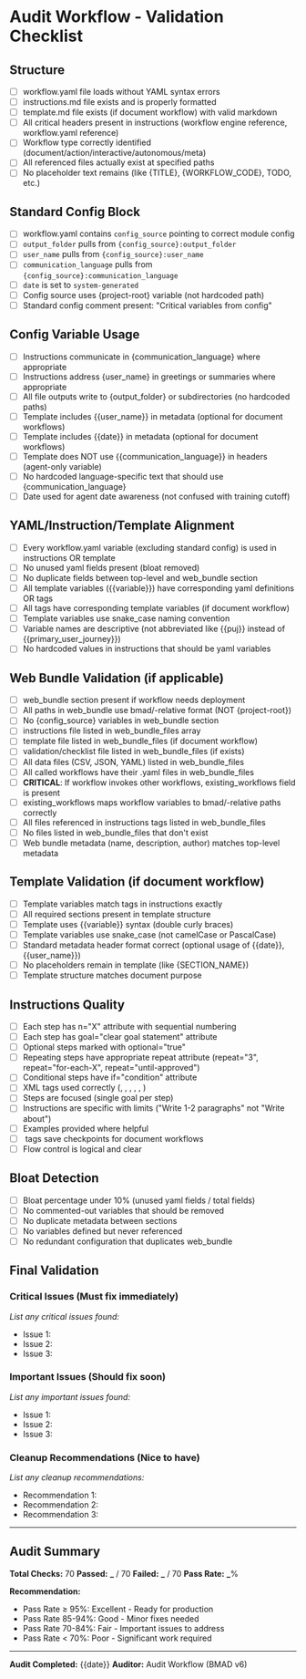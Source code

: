 # Audit Workflow - Validation Checklist

## Structure

- [ ] workflow.yaml file loads without YAML syntax errors
- [ ] instructions.md file exists and is properly formatted
- [ ] template.md file exists (if document workflow) with valid markdown
- [ ] All critical headers present in instructions (workflow engine reference, workflow.yaml reference)
- [ ] Workflow type correctly identified (document/action/interactive/autonomous/meta)
- [ ] All referenced files actually exist at specified paths
- [ ] No placeholder text remains (like {TITLE}, {WORKFLOW_CODE}, TODO, etc.)

## Standard Config Block

- [ ] workflow.yaml contains `config_source` pointing to correct module config
- [ ] `output_folder` pulls from `{config_source}:output_folder`
- [ ] `user_name` pulls from `{config_source}:user_name`
- [ ] `communication_language` pulls from `{config_source}:communication_language`
- [ ] `date` is set to `system-generated`
- [ ] Config source uses {project-root} variable (not hardcoded path)
- [ ] Standard config comment present: "Critical variables from config"

## Config Variable Usage

- [ ] Instructions communicate in {communication_language} where appropriate
- [ ] Instructions address {user_name} in greetings or summaries where appropriate
- [ ] All file outputs write to {output_folder} or subdirectories (no hardcoded paths)
- [ ] Template includes {{user_name}} in metadata (optional for document workflows)
- [ ] Template includes {{date}} in metadata (optional for document workflows)
- [ ] Template does NOT use {{communication_language}} in headers (agent-only variable)
- [ ] No hardcoded language-specific text that should use {communication_language}
- [ ] Date used for agent date awareness (not confused with training cutoff)

## YAML/Instruction/Template Alignment

- [ ] Every workflow.yaml variable (excluding standard config) is used in instructions OR template
- [ ] No unused yaml fields present (bloat removed)
- [ ] No duplicate fields between top-level and web_bundle section
- [ ] All template variables ({{variable}}) have corresponding yaml definitions OR <template-output> tags
- [ ] All <template-output> tags have corresponding template variables (if document workflow)
- [ ] Template variables use snake_case naming convention
- [ ] Variable names are descriptive (not abbreviated like {{puj}} instead of {{primary_user_journey}})
- [ ] No hardcoded values in instructions that should be yaml variables

## Web Bundle Validation (if applicable)

- [ ] web_bundle section present if workflow needs deployment
- [ ] All paths in web_bundle use bmad/-relative format (NOT {project-root})
- [ ] No {config_source} variables in web_bundle section
- [ ] instructions file listed in web_bundle_files array
- [ ] template file listed in web_bundle_files (if document workflow)
- [ ] validation/checklist file listed in web_bundle_files (if exists)
- [ ] All data files (CSV, JSON, YAML) listed in web_bundle_files
- [ ] All <invoke-workflow> called workflows have their .yaml files in web_bundle_files
- [ ] **CRITICAL**: If workflow invokes other workflows, existing_workflows field is present
- [ ] existing_workflows maps workflow variables to bmad/-relative paths correctly
- [ ] All files referenced in instructions <action> tags listed in web_bundle_files
- [ ] No files listed in web_bundle_files that don't exist
- [ ] Web bundle metadata (name, description, author) matches top-level metadata

## Template Validation (if document workflow)

- [ ] Template variables match <template-output> tags in instructions exactly
- [ ] All required sections present in template structure
- [ ] Template uses {{variable}} syntax (double curly braces)
- [ ] Template variables use snake_case (not camelCase or PascalCase)
- [ ] Standard metadata header format correct (optional usage of {{date}}, {{user_name}})
- [ ] No placeholders remain in template (like {SECTION_NAME})
- [ ] Template structure matches document purpose

## Instructions Quality

- [ ] Each step has n="X" attribute with sequential numbering
- [ ] Each step has goal="clear goal statement" attribute
- [ ] Optional steps marked with optional="true"
- [ ] Repeating steps have appropriate repeat attribute (repeat="3", repeat="for-each-X", repeat="until-approved")
- [ ] Conditional steps have if="condition" attribute
- [ ] XML tags used correctly (<action>, <ask>, <check>, <goto>, <invoke-workflow>, <template-output>)
- [ ] Steps are focused (single goal per step)
- [ ] Instructions are specific with limits ("Write 1-2 paragraphs" not "Write about")
- [ ] Examples provided where helpful
- [ ] <template-output> tags save checkpoints for document workflows
- [ ] Flow control is logical and clear

## Bloat Detection

- [ ] Bloat percentage under 10% (unused yaml fields / total fields)
- [ ] No commented-out variables that should be removed
- [ ] No duplicate metadata between sections
- [ ] No variables defined but never referenced
- [ ] No redundant configuration that duplicates web_bundle

## Final Validation

### Critical Issues (Must fix immediately)

_List any critical issues found:_

- Issue 1:
- Issue 2:
- Issue 3:

### Important Issues (Should fix soon)

_List any important issues found:_

- Issue 1:
- Issue 2:
- Issue 3:

### Cleanup Recommendations (Nice to have)

_List any cleanup recommendations:_

- Recommendation 1:
- Recommendation 2:
- Recommendation 3:

---

## Audit Summary

**Total Checks:** 70
**Passed:** **\_** / 70
**Failed:** **\_** / 70
**Pass Rate:** **\_**%

**Recommendation:**

- Pass Rate ≥ 95%: Excellent - Ready for production
- Pass Rate 85-94%: Good - Minor fixes needed
- Pass Rate 70-84%: Fair - Important issues to address
- Pass Rate < 70%: Poor - Significant work required

---

**Audit Completed:** {{date}}
**Auditor:** Audit Workflow (BMAD v6)
